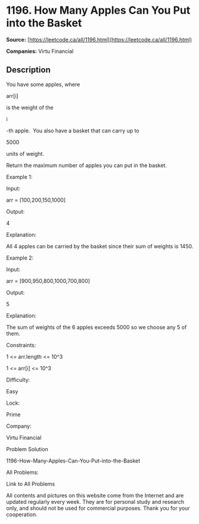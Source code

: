 # 1196. How Many Apples Can You Put into the Basket

**Source:** [https://leetcode.ca/all/1196.html](https://leetcode.ca/all/1196.html)

**Companies:** Virtu Financial

## Description

You have some apples, where

arr[i]

is the weight of the

i

-th apple. 
        You also have a basket that can carry up to

5000

units of weight.

Return the maximum number of apples you can put in the basket.

Example 1:

Input:

arr = [100,200,150,1000]

Output:

4

Explanation:

All 4 apples can be carried by the basket since their sum of weights is 1450.

Example 2:

Input:

arr = [900,950,800,1000,700,800]

Output:

5

Explanation:

The sum of weights of the 6 apples exceeds 5000 so we choose any 5 of them.

Constraints:

1 <= arr.length <= 10^3

1 <= arr[i] <= 10^3

Difficulty:

Easy

Lock:

Prime

Company:

Virtu Financial

Problem Solution

1196-How-Many-Apples-Can-You-Put-into-the-Basket

All Problems:

Link to All Problems

All contents and pictures on this website come from the Internet and are updated regularly every week. They are for personal study and research only, and should not be used for commercial purposes. Thank you for your cooperation.

